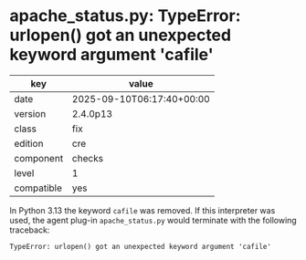 [//]: # (werk v2)
# apache_status.py: TypeError: urlopen() got an unexpected keyword argument 'cafile'

key        | value
---------- | ---
date       | 2025-09-10T06:17:40+00:00
version    | 2.4.0p13
class      | fix
edition    | cre
component  | checks
level      | 1
compatible | yes

In Python 3.13 the keyword `cafile` was removed.
If this interpreter was used, the agent plug-in `apache_status.py` would terminate with the following traceback:
```
TypeError: urlopen() got an unexpected keyword argument 'cafile'
```
